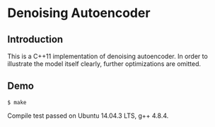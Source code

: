 Denoising Autoencoder
=====================

Introduction
------------
This is a C++11 implementation of denoising autoencoder. 
In order to illustrate the model itself clearly, 
further optimizations are omitted.

Demo
----
`$ make`

Compile test passed on Ubuntu 14.04.3 LTS, g++ 4.8.4.
